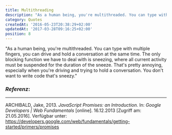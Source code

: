 ```yaml
---
title: Multithreading
description: "As a human being, you're multithreaded. You can type with multiple fingers, you can drive and hold..."
category: Quotes
createdAt: '2016-05-23T20:38:29+02:00'
updatedAt: '2017-03-28T09:16:25+02:00'
position: 8
---
```


"As a human being, you're multithreaded. You can type with multiple fingers, you can drive and hold a conversation at the same time. The only blocking function we have to deal with is sneezing, where all current activity must be suspended for the duration of the sneeze. That's pretty annoying, especially when you're driving and trying to hold a conversation. You don't want to write code that's sneezy."

### *Referenz*:

---

ARCHIBALD, Jake, 2013. _JavaScript Promises: an Introduction._ In: _Google Developers | Web Fundamentals_ [online]. 16.12.2013 [Zugriff am: 21.05.2016]. Verfügbar unter: https://developers.google.com/web/fundamentals/getting-started/primers/promises <i class="zmdi zmdi-open-in-new"></i>
